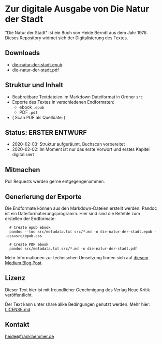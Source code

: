 # Zur digitale Ausgabe von Die Natur der Stadt

"Die Natur der Stadt" ist ein Buch von Heide Berndt aus dem Jahr 1978. Dieses Repository widmet sich der Digitalisierung des Textes.

## Downloads

+ [die-natur-der-stadt.epub](die-natur-der-stadt.epub)
+ [die-natur-der-stadt.pdf](die-natur-der-stadt.pdf)

## Struktur und Inhalt

+ Beabreitbare Textdateien im Markdown Dateiformat in Ordner `src`
+ Exporte des Textes in verschiedenen Endformaten:
  + ebook `.epub`
  + PDF `.pdf`
+ ( Scan PDF als Quelldatei )

## Status: ERSTER ENTWURF

+ 2020-02-03: Struktur aufgeräumt, Buchscan vorbereitet
+ 2020-02-02: Im Moment ist nur das erste Vorwort und erstes Kapitel digitalisiert

## Mitmachen

Pull Requests werden gerne entgegengenommen.

## Generierung der Exporte

Die Endformate können aus den Markdown-Dateien erstellt werden. Pandoc ist ein Dateiformatierungsprogramm. Hier sind sind die Befehle zum erstellen der Endformate:


```shell
  # Create epub ebook
  pandoc --toc src/metadata.txt src/*.md -o die-natur-der-stadt.epub --css=src/epub.css

  # Create PDF ebook
  pandoc src/metadata.txt src/*.md -o die-natur-der-stadt.pdf
```

Mehr Informationen zur technischen Umsetzung finden sich auf [diesem Medium Blog Post](https://frank-laemmer.medium.com/from-analog-text-to-e-book-e1a90dcbe92).

## Lizenz

Dieser Text hier ist mit freundlicher Genehmigung des Verlag Neue Kritik veröffentlicht.

Der Text kann unter share alike Bedingungen genutzt werden. Mehr hier: [LICENSE.md](LICENSE.md)

## Kontakt

heide@franklaemmer.de
